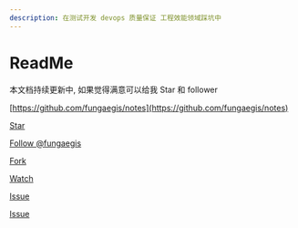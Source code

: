 ```yaml
---
description: 在测试开发 devops 质量保证 工程效能领域踩坑中
---
```


# ReadMe

本文档持续更新中, 如果觉得满意可以给我 Star 和 follower

[https://github.com/fungaegis/notes](https://github.com/fungaegis/notes)


<a class="github-button" href="https://github.com/fungaegis/notes" data-size="large" aria-label="Star fungaegis/notes on GitHub">Star</a>

<a class="github-button" href="https://github.com/fungaegis" data-size="large" aria-label="Follow @fungaegis on GitHub">Follow @fungaegis</a>

<a class="github-button" href="https://github.com/fungaegis/notes/fork" data-size="large" aria-label="Fork fungaegis/notes on GitHub">Fork</a>

<a class="github-button" href="https://github.com/fungaegis/notes/subscription" data-size="large" aria-label="Watch fungaegis/notes on GitHub">Watch</a>

<a class="github-button" href="https://github.com/fungaegis/notes/issues" data-size="large" aria-label="Issue fungaegis/notes on GitHub">Issue</a>


<a class="github-button" href="https://github.com/fungaegis/notes/issues" data-size="large" data-show-count="true" aria-label="Issue fungaegis/notes on GitHub">Issue</a>

